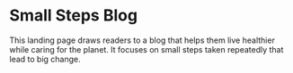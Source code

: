# Small Steps Blog

This landing page draws readers to a blog that helps them live healthier while caring for the planet. It focuses on small steps taken repeatedly that lead to big change.
